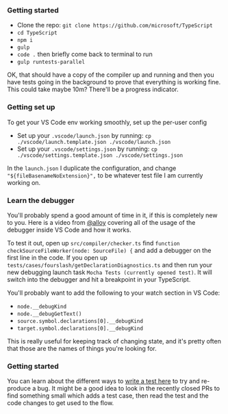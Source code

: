 ### Getting started

- Clone the repo: `git clone https://github.com/microsoft/TypeScript`
- `cd TypeScript`
- `npm i`
- `gulp`
- `code .` then briefly come back to terminal to run
- `gulp runtests-parallel`

OK, that should have a copy of the compiler up and running and then you have tests going in the background to
prove that everything is working fine. This could take maybe 10m? There'll be a progress indicator.

### Getting set up

To get your VS Code env working smoothly, set up the per-user config

- Set up your `.vscode/launch.json` by running: `cp ./vscode/launch.template.json ./vscode/launch.json`
- Set up your `.vscode/settings.json` by running: `cp ./vscode/settings.template.json ./vscode/settings.json`

In the `launch.json` I duplicate the configuration, and change `"${fileBasenameNoExtension}",` to be whatever test
file I am currently working on.

### Learn the debugger

You'll probably spend a good amount of time in it, if this is completely new to you. Here is a video from
[@alloy](https://github.com/alloy) covering all of the usage of the debugger inside VS Code and how it works.

To test it out, open up `src/compiler/checker.ts` find `function checkSourceFileWorker(node: SourceFile) {` and
add a debugger on the first line in the code. If you open up `tests/cases/fourslash/getDeclarationDiagnostics.ts`
and then run your new debugging launch task `Mocha Tests (currently opened test)`. It will switch into the
debugger and hit a breakpoint in your TypeScript.

You'll probably want to add the following to your watch section in VS Code:

- `node.__debugKind`
- `node.__debugGetText()`
- `source.symbol.declarations[0].__debugKind`
- `target.symbol.declarations[0].__debugKind`

This is really useful for keeping track of changing state, and it's pretty often that those are the names of
things you're looking for.

### Getting started

You can learn about the different ways to [write a test here](./systems/testing) to try and re-produce a bug. It
might be a good idea to look in the recently closed PRs to find something small which adds a test case, then read
the test and the code changes to get used to the flow.
